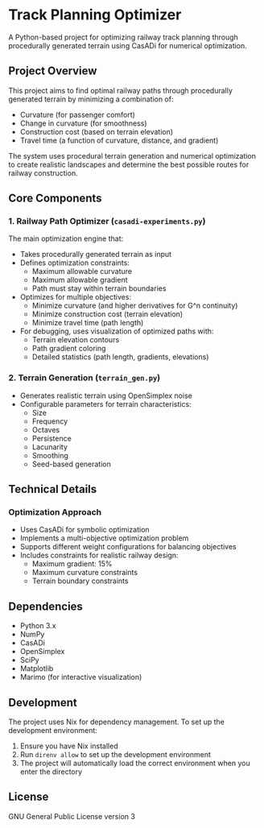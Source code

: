 # Track Planning Optimizer

A Python-based project for optimizing railway track planning through procedurally generated terrain using CasADi for numerical optimization.

## Project Overview

This project aims to find optimal railway paths through procedurally generated terrain by minimizing a combination of:
- Curvature (for passenger comfort)
- Change in curvature (for smoothness)
- Construction cost (based on terrain elevation)
- Travel time (a function of curvature, distance, and gradient)

The system uses procedural terrain generation and numerical optimization to create realistic landscapes and determine the best possible routes for railway construction.

## Core Components

### 1. Railway Path Optimizer (`casadi-experiments.py`)
The main optimization engine that:
- Takes procedurally generated terrain as input
- Defines optimization constraints:
  - Maximum allowable curvature
  - Maximum allowable gradient
  - Path must stay within terrain boundaries
- Optimizes for multiple objectives:
  - Minimize curvature (and higher derivatives for G^n continuity)
  - Minimize construction cost (terrain elevation)
  - Minimize travel time (path length)
- For debugging, uses visualization of optimized paths with:
  - Terrain elevation contours
  - Path gradient coloring
  - Detailed statistics (path length, gradients, elevations)

### 2. Terrain Generation (`terrain_gen.py`)
- Generates realistic terrain using OpenSimplex noise
- Configurable parameters for terrain characteristics:
  - Size
  - Frequency
  - Octaves
  - Persistence
  - Lacunarity
  - Smoothing
  - Seed-based generation

## Technical Details

### Optimization Approach
- Uses CasADi for symbolic optimization
- Implements a multi-objective optimization problem
- Supports different weight configurations for balancing objectives
- Includes constraints for realistic railway design:
  - Maximum gradient: 15%
  - Maximum curvature constraints
  - Terrain boundary constraints

## Dependencies

- Python 3.x
- NumPy
- CasADi
- OpenSimplex
- SciPy
- Matplotlib
- Marimo (for interactive visualization)

## Development

The project uses Nix for dependency management. To set up the development environment:

1. Ensure you have Nix installed
2. Run `direnv allow` to set up the development environment
3. The project will automatically load the correct environment when you enter the directory

## License

GNU General Public License version 3